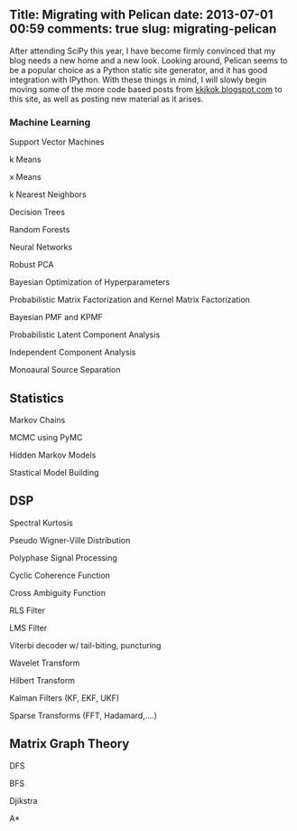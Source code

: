 Title: Migrating with Pelican 
date: 2013-07-01 00:59 
comments: true
slug: migrating-pelican 
---

<!-- PELICAN_BEGIN_SUMMARY -->
After attending SciPy this year, I have become firmly convinced that my blog needs a new home and a new look. 
Looking around, Pelican seems to be a popular choice as a Python static site generator, and it has good integration with
IPython. With these things in mind, I will slowly begin moving some of the more code based posts from [kkjkok.blogspot.com](http://kkjkok.blogspot.com)
to this site, as well as posting new material as it arises.

<!-- PELICAN_END_SUMMARY -->

### Machine Learning ###
Support Vector Machines

k Means

x Means

k Nearest Neighbors

Decision Trees

Random Forests

Neural Networks

Robust PCA

Bayesian Optimization of Hyperparameters

Probabilistic Matrix Factorization and Kernel Matrix Factorization

Bayesian PMF and KPMF

Probabilistic Latent Component Analysis

Independent Component Analysis

Monoaural Source Separation


## Statistics ##
Markov Chains

MCMC using PyMC

Hidden Markov Models

Stastical Model Building


## DSP ##
Spectral Kurtosis

Pseudo Wigner-Ville Distribution

Polyphase Signal Processing 

Cyclic Coherence Function

Cross Ambiguity Function

RLS Filter

LMS Filter

Viterbi decoder w/ tail-biting, puncturing

Wavelet Transform

Hilbert Transform

Kalman Filters (KF, EKF, UKF)

Sparse Transforms (FFT, Hadamard,....)


## Matrix Graph Theory ##
DFS

BFS

Djikstra

A*

